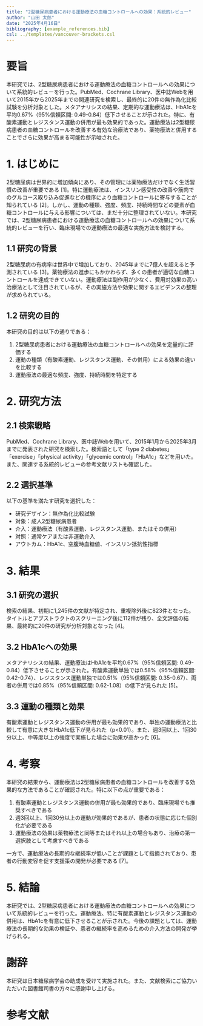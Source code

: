 ```yaml
---
title: "2型糖尿病患者における運動療法の血糖コントロールへの効果：系統的レビュー"
author: "山田 太郎"
date: "2025年4月16日"
bibliography: [example_references.bib]
csl: ../templates/vancouver-brackets.csl
---
```


# 要旨

本研究では、2型糖尿病患者における運動療法の血糖コントロールへの効果について系統的レビューを行った。PubMed、Cochrane Library、医中誌Webを用いて2015年から2025年までの関連研究を検索し、最終的に20件の無作為化比較試験を分析対象とした。メタアナリシスの結果、定期的な運動療法は、HbA1cを平均0.67%（95%信頼区間: 0.49-0.84）低下させることが示された。特に、有酸素運動とレジスタンス運動の併用が最も効果的であった。運動療法は2型糖尿病患者の血糖コントロールを改善する有効な治療法であり、薬物療法と併用することでさらに効果が高まる可能性が示唆された。

# 1. はじめに

2型糖尿病は世界的に増加傾向にあり、その管理には薬物療法だけでなく生活習慣の改善が重要である [1]。特に運動療法は、インスリン感受性の改善や筋肉でのグルコース取り込み促進などの機序により血糖コントロールに寄与することが知られている [2]。しかし、運動の種類、強度、頻度、持続時間などの要素が血糖コントロールに与える影響については、まだ十分に整理されていない。本研究では、2型糖尿病患者における運動療法の血糖コントロールへの効果について系統的レビューを行い、臨床現場での運動療法の最適な実施方法を検討する。

## 1.1 研究の背景

2型糖尿病の有病率は世界中で増加しており、2045年までに7億人を超えると予測されている [3]。薬物療法の進歩にもかかわらず、多くの患者が適切な血糖コントロールを達成できていない。運動療法は副作用が少なく、費用対効果の高い治療法として注目されているが、その実施方法や効果に関するエビデンスの整理が求められている。

## 1.2 研究の目的

本研究の目的は以下の通りである：

1. 2型糖尿病患者における運動療法の血糖コントロールへの効果を定量的に評価する
2. 運動の種類（有酸素運動、レジスタンス運動、その併用）による効果の違いを比較する
3. 運動療法の最適な頻度、強度、持続時間を特定する

# 2. 研究方法

## 2.1 検索戦略

PubMed、Cochrane Library、医中誌Webを用いて、2015年1月から2025年3月までに発表された研究を検索した。検索語として「type 2 diabetes」「exercise」「physical activity」「glycemic control」「HbA1c」などを用いた。また、関連する系統的レビューの参考文献リストも確認した。

## 2.2 選択基準

以下の基準を満たす研究を選択した：

- 研究デザイン：無作為化比較試験
- 対象：成人2型糖尿病患者
- 介入：運動療法（有酸素運動、レジスタンス運動、またはその併用）
- 対照：通常ケアまたは非運動介入
- アウトカム：HbA1c、空腹時血糖値、インスリン抵抗性指標

# 3. 結果

## 3.1 研究の選択

検索の結果、初期に1,245件の文献が特定され、重複除外後に823件となった。タイトルとアブストラクトのスクリーニング後に112件が残り、全文評価の結果、最終的に20件の研究が分析対象となった [4]。

## 3.2 HbA1cへの効果

メタアナリシスの結果、運動療法はHbA1cを平均0.67%（95%信頼区間: 0.49-0.84）低下させることが示された。有酸素運動単独では0.58%（95%信頼区間: 0.42-0.74）、レジスタンス運動単独では0.51%（95%信頼区間: 0.35-0.67）、両者の併用では0.85%（95%信頼区間: 0.62-1.08）の低下が見られた [5]。

## 3.3 運動の種類と効果

有酸素運動とレジスタンス運動の併用が最も効果的であり、単独の運動療法と比較して有意に大きなHbA1c低下が見られた（p<0.01）。また、週3回以上、1回30分以上、中等度以上の強度で実施した場合に効果が高かった [6]。

# 4. 考察

本研究の結果から、運動療法は2型糖尿病患者の血糖コントロールを改善する効果的な方法であることが確認された。特に以下の点が重要である：

1. 有酸素運動とレジスタンス運動の併用が最も効果的であり、臨床現場でも推奨すべきである
2. 週3回以上、1回30分以上の運動が効果的であるが、患者の状態に応じた個別化が必要である
3. 運動療法の効果は薬物療法と同等またはそれ以上の場合もあり、治療の第一選択肢として考慮すべきである

一方で、運動療法の長期的な継続率が低いことが課題として指摘されており、患者の行動変容を促す支援策の開発が必要である [7]。

# 5. 結論

本研究では、2型糖尿病患者における運動療法の血糖コントロールへの効果について系統的レビューを行った。運動療法、特に有酸素運動とレジスタンス運動の併用は、HbA1cを有意に低下させることが示された。今後の課題としては、運動療法の長期的な効果の検証や、患者の継続率を高めるための介入方法の開発が挙げられる。

# 謝辞

本研究は日本糖尿病学会の助成を受けて実施された。また、文献検索にご協力いただいた図書館司書の方々に感謝申し上げる。

# 参考文献
